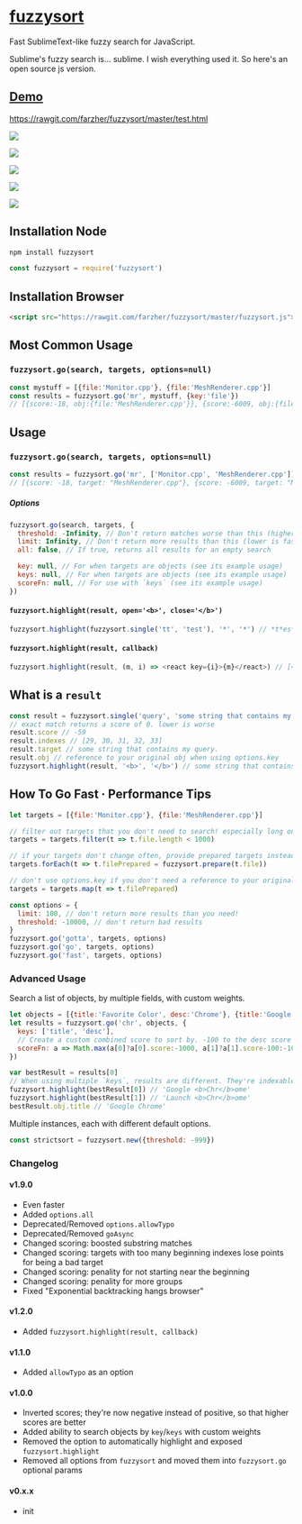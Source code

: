 # [fuzzysort](https://raw.github.com/farzher/fuzzysort/master/fuzzysort.js)

Fast SublimeText-like fuzzy search for JavaScript.

Sublime's fuzzy search is... sublime. I wish everything used it. So here's an open source js version.



## [Demo](https://rawgit.com/farzher/fuzzysort/master/test.html)

https://rawgit.com/farzher/fuzzysort/master/test.html

![](http://i.imgur.com/1M6ZrgS.gif)


![](http://i.imgur.com/kdZxnJ0.png)

![](https://i.imgur.com/KOsl1HO.png)

![](http://i.imgur.com/K8KMgcn.png)

![](http://i.imgur.com/PFIp7WR.png)



## Installation Node

```sh
npm install fuzzysort
```
```js
const fuzzysort = require('fuzzysort')
```


## Installation Browser

```html
<script src="https://rawgit.com/farzher/fuzzysort/master/fuzzysort.js"></script>
```


## Most Common Usage


### `fuzzysort.go(search, targets, options=null)`

```js
const mystuff = [{file:'Monitor.cpp'}, {file:'MeshRenderer.cpp'}]
const results = fuzzysort.go('mr', mystuff, {key:'file'})
// [{score:-18, obj:{file:'MeshRenderer.cpp'}}, {score:-6009, obj:{file:'Monitor.cpp'}}]
```



## Usage


### `fuzzysort.go(search, targets, options=null)`

```js
const results = fuzzysort.go('mr', ['Monitor.cpp', 'MeshRenderer.cpp'])
// [{score: -18, target: "MeshRenderer.cpp"}, {score: -6009, target: "Monitor.cpp"}]
```


##### Options

```js
fuzzysort.go(search, targets, {
  threshold: -Infinity, // Don't return matches worse than this (higher is faster)
  limit: Infinity, // Don't return more results than this (lower is faster)
  all: false, // If true, returns all results for an empty search

  key: null, // For when targets are objects (see its example usage)
  keys: null, // For when targets are objects (see its example usage)
  scoreFn: null, // For use with `keys` (see its example usage)
})
```

#### `fuzzysort.highlight(result, open='<b>', close='</b>')`

```js
fuzzysort.highlight(fuzzysort.single('tt', 'test'), '*', '*') // *t*es*t*
```

#### `fuzzysort.highlight(result, callback)`
```js
fuzzysort.highlight(result, (m, i) => <react key={i}>{m}</react>) // [<react key=0>t</react>, 'es', <react key=1>t</react>]
```


## What is a `result`

```js
const result = fuzzysort.single('query', 'some string that contains my query.')
// exact match returns a score of 0. lower is worse
result.score // -59
result.indexes // [29, 30, 31, 32, 33]
result.target // some string that contains my query.
result.obj // reference to your original obj when using options.key
fuzzysort.highlight(result, '<b>', '</b>') // some string that contains my <b>query</b>.
```



## How To Go Fast · Performance Tips

```js
let targets = [{file:'Monitor.cpp'}, {file:'MeshRenderer.cpp'}]

// filter out targets that you don't need to search! especially long ones!
targets = targets.filter(t => t.file.length < 1000)

// if your targets don't change often, provide prepared targets instead of raw strings!
targets.forEach(t => t.filePrepared = fuzzysort.prepare(t.file))

// don't use options.key if you don't need a reference to your original obj
targets = targets.map(t => t.filePrepared)

const options = {
  limit: 100, // don't return more results than you need!
  threshold: -10000, // don't return bad results
}
fuzzysort.go('gotta', targets, options)
fuzzysort.go('go', targets, options)
fuzzysort.go('fast', targets, options)
```


### Advanced Usage

Search a list of objects, by multiple fields, with custom weights.

```js
let objects = [{title:'Favorite Color', desc:'Chrome'}, {title:'Google Chrome', desc:'Launch Chrome'}]
let results = fuzzysort.go('chr', objects, {
  keys: ['title', 'desc'],
  // Create a custom combined score to sort by. -100 to the desc score makes it a worse match
  scoreFn: a => Math.max(a[0]?a[0].score:-1000, a[1]?a[1].score-100:-1000)
})

var bestResult = results[0]
// When using multiple `keys`, results are different. They're indexable to get each normal result
fuzzysort.highlight(bestResult[0]) // 'Google <b>Chr</b>ome'
fuzzysort.highlight(bestResult[1]) // 'Launch <b>Chr</b>ome'
bestResult.obj.title // 'Google Chrome'
```

Multiple instances, each with different default options.

```js
const strictsort = fuzzysort.new({threshold: -999})
```


### Changelog

#### v1.9.0
- Even faster
- Added `options.all`
- Deprecated/Removed `options.allowTypo`
- Deprecated/Removed `goAsync`
- Changed scoring: boosted substring matches
- Changed scoring: targets with too many beginning indexes lose points for being a bad target
- Changed scoring: penality for not starting near the beginning
- Changed scoring: penality for more groups
- Fixed "Exponential backtracking hangs browser"

#### v1.2.0
- Added `fuzzysort.highlight(result, callback)`

#### v1.1.0
- Added `allowTypo` as an option

#### v1.0.0

- Inverted scores; they're now negative instead of positive, so that higher scores are better
- Added ability to search objects by `key`/`keys` with custom weights
- Removed the option to automatically highlight and exposed `fuzzysort.highlight`
- Removed all options from `fuzzysort` and moved them into `fuzzysort.go` optional params

#### v0.x.x

- init
